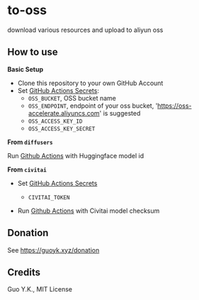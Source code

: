 # to-oss

download various resources and upload to aliyun oss

## How to use

**Basic Setup**

* Clone this repository to your own GitHub Account
* Set [GitHub Actions Secrets](settings/secrets/actions):
    * `OSS_BUCKET`, OSS bucket name
    * `OSS_ENDPOINT`, endpoint of your oss bucket, 'https://oss-accelerate.aliyuncs.com' is suggested
    * `OSS_ACCESS_KEY_ID`
    * `OSS_ACCESS_KEY_SECRET`

**From `diffusers`**

Run [Github Actions](actions/workflows/from-diffusers.yml) with Huggingface model id

**From `civitai`**

* Set [GitHub Actions Secrets](settings/secrets/actions)
    * `CIVITAI_TOKEN`

* Run [Github Actions](actions/workflows/from-civitai.yml) with Civitai model checksum

## Donation

See https://guoyk.xyz/donation

## Credits

Guo Y.K., MIT License
